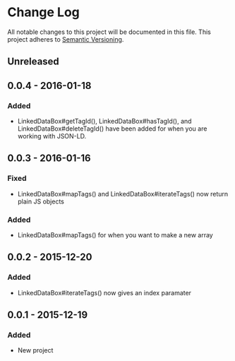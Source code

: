 # Change Log
All notable changes to this project will be documented in this file.
This project adheres to [Semantic Versioning](http://semver.org/).

## Unreleased

## 0.0.4 - 2016-01-18
### Added
- LinkedDataBox#getTagId(), LinkedDataBox#hasTagId(), and LinkedDataBox#deleteTagId() have been added for when you are working with JSON-LD.

## 0.0.3 - 2016-01-16
### Fixed
- LinkedDataBox#mapTags() and LinkedDataBox#iterateTags() now return plain JS objects

### Added
- LinkedDataBox#mapTags() for when you want to make a new array


## 0.0.2 - 2015-12-20
### Added
- LinkedDataBox#iterateTags() now gives an index paramater

## 0.0.1 - 2015-12-19
### Added
- New project
